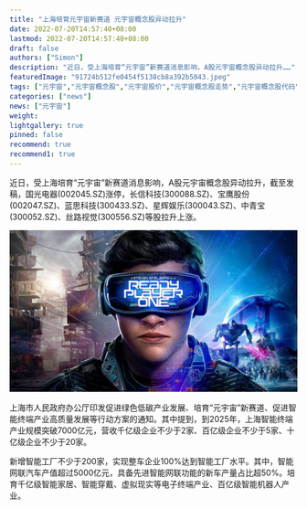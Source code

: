 ```yaml
---
title: "上海培育元宇宙新赛道 元宇宙概念股异动拉升"
date: 2022-07-20T14:57:40+08:00
lastmod: 2022-07-20T14:57:40+08:00
draft: false
authors: ["Simon"]
description: "近日，受上海培育“元宇宙”新赛道消息影响，A股元宇宙概念股异动拉升……"
featuredImage: "91724b512fe0454f5138cb8a392b5043.jpeg"
tags: ["元宇宙","元宇宙概念股","元宇宙股价","元宇宙概念股走势","元宇宙概念股代码","元宇宙股票"]
categories: ["news"]
news: ["元宇宙"]
weight: 
lightgallery: true
pinned: false
recommend: true
recommend1: true
---
```


近日，受上海培育“元宇宙”新赛道消息影响，A股元宇宙概念股异动拉升，截至发稿，国光电器(002045.SZ)涨停，长信科技(300088.SZ)、宝鹰股份(002047.SZ)、蓝思科技(300433.SZ)、星辉娱乐(300043.SZ)、中青宝(300052.SZ)、丝路视觉(300556.SZ)等股拉升上涨。

![配图](88691ce0fb90d7c67d4cf8ce82b0de8d.jpeg)

上海市人民政府办公厅印发促进绿色低碳产业发展、培育“元宇宙”新赛道、促进智能终端产业高质量发展等行动方案的通知。其中提到，到2025年，上海智能终端产业规模突破7000亿元，营收千亿级企业不少于2家、百亿级企业不少于5家、十亿级企业不少于20家。

新增智能工厂不少于200家，实现整车企业100%达到智能工厂水平。其中，智能网联汽车产值超过5000亿元，具备先进智能网联功能的新车产量占比超50%。培育千亿级智能家居、智能穿戴、虚拟现实等电子终端产业、百亿级智能机器人产业。